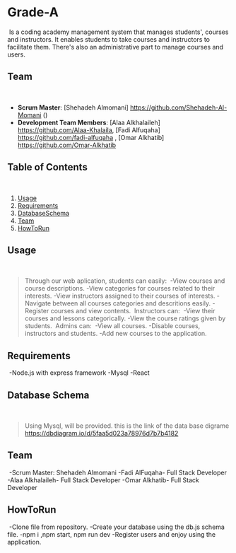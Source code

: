 # Grade-A
​
Is a coding academy management system that manages students', courses and instructors. It enables students to take courses and instructors to facilitate them. There's also an administrative part to manage courses and users.
​
## Team
​
- **Scrum Master**: [Shehadeh Almomani] https://github.com/Shehadeh-Al-Momani ()
- **Development Team Members**: 
[Alaa Alkhalaileh] https://github.com/Alaa-Khalaila,
[Fadi Alfuqaha] https://github.com/fadi-alfuqaha ,
[Omar Alkhatib] https://github.com/Omar-Alkhatib
​
## Table of Contents
​
1. [Usage](#Usage)
1. [Requirements](#Requirements)
1. [DatabaseSchema](#DatabaseSchema)
1. [Team](#Team)
1. [HowToRun](#HowToRun)
​
## Usage
​
> Through our web aplication, students can easily:
​
-View courses and course descriptions.
-View categories for courses related to their interests.
-View instructors assigned to their courses of interests.
-Navigate between all courses categories and descritions easily.
-Register courses and view contents.
​
> Instructors can:
​
-View their courses and lessons categorically.
-View the course ratings given by students.
​
> Admins can:
​
-View all courses.
-Disable courses, instructors and students.
-Add new courses to the application.
​
## Requirements
​
-Node.js with express framework
-Mysql
-React
​
## Database Schema
​
> Using Mysql, will be provided.
this is the link of the data base digrame 
https://dbdiagram.io/d/5faa5d023a78976d7b7b4182
​
## Team
​
-Scrum Master: Shehadeh Almomani
-Fadi AlFuqaha- Full Stack Developer
-Alaa Alkhalaileh- Full Stack Developer
-Omar Alkhatib- Full Stack Developer
​
## HowToRun
​
-Clone file from repository.
-Create your database using the db.js schema file.
-npm i ,npm start, npm run dev
-Register users and enjoy using the application.
